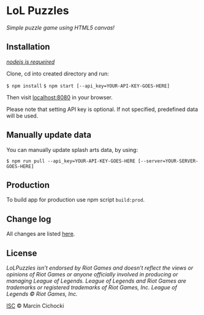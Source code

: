 # LoL Puzzles

_Simple puzzle game using HTML5 canvas!_


## Installation

_[nodejs is requeired](http://nodejs.org/)_

Clone, cd into created directory and run:

`$ npm install`
`$ npm start [--api_key=YOUR-API-KEY-GOES-HERE]`

Then visit [localhost:8080](http://localhost:8080) in your browser.

Please note that setting API key is optional. If not specified, predefined data will be used.


## Manually update data

You can manually update splash arts data, by using:

`$ npm run pull --api_key=YOUR-API-KEY-GOES-HERE [--server=YOUR-SERVER-GOES-HERE]`


## Production

To build app for production use npm script `build:prod`.


## Change log

All changes are listed [here](/CHANGELOG.md).


## License

*LoLPuzzles isn’t endorsed by Riot Games and doesn’t reflect the views or opinions of Riot Games or anyone officially involved in producing or managing League of Legends. League of Legends and Riot Games are trademarks or registered trademarks of Riot Games, Inc. League of Legends © Riot Games, Inc.*

[ISC](/LICENSE.md) © Marcin Cichocki
